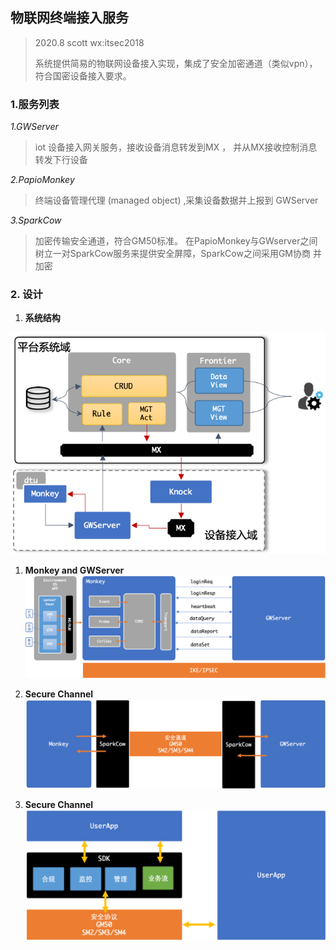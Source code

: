 

## 物联网终端接入服务

> 2020.8  scott   wx:itsec2018
> 
> 系统提供简易的物联网设备接入实现，集成了安全加密通道（类似vpn），符合国密设备接入要求。

### 1.服务列表

*1.GWServer*

> iot 设备接入网关服务，接收设备消息转发到MX ， 并从MX接收控制消息转发下行设备

*2.PapioMonkey* 
> 终端设备管理代理 (managed object) ,采集设备数据并上报到 GWServer 

*3.SparkCow* 
> 加密传输安全通道，符合GM50标准。 
> 在PapioMonkey与GWserver之间树立一对SparkCow服务来提供安全屏障，SparkCow之间采用GM协商
并加密


### 2. 设计

1. **系统结构**

![avatar](https://github.com/adoggie/SecIoT/blob/master/Docs/images/overview.png)

1. **Monkey and GWServer**
![avatar](https://github.com/adoggie/SecIoT/blob/master/Docs/images/monk-and-gw.png)


1. **Secure Channel**
![avatar](https://github.com/adoggie/SecIoT/blob/master/Docs/images/sec-channel.png)

1. **Secure Channel**
![avatar](https://github.com/adoggie/SecIoT/blob/master/Docs/images/sec-channel2.png)